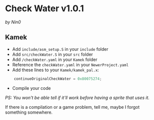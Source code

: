 # Check Water v1.0.1
*by Nin0*


## Kamek
- Add `include/asm_setup.S` in your `include` folder
- Add `src/checkWater.S` in your `src` folder
- Add `/checkWater.yaml` in your `Kamek` folder
- Reference the `checkWater.yaml` in your `NewerProject.yaml`
- Add these lines to your `Kamek/kamek_pal.x`:
```cpp
	continueOriginalCheckWater = 0x80075274;
```
- Compile your code

*PS: You won't be able tell if it'll work before having a sprite that uses it.*

If there is a compilation or a game problem, tell me, maybe I forgot something somewhere.
